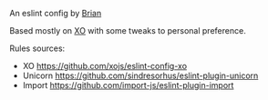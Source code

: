 An eslint config by [Brian](http://whicheloe.us)

Based mostly on [XO](https://github.com/xojs/eslint-config-xo) with some tweaks to personal preference.

Rules sources:
- XO https://github.com/xojs/eslint-config-xo
- Unicorn https://github.com/sindresorhus/eslint-plugin-unicorn
- Import https://github.com/import-js/eslint-plugin-import